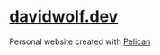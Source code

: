 # [davidwolf.dev](https://davidwolf.dev)
Personal website created with [Pelican](https://getpelican.com)
